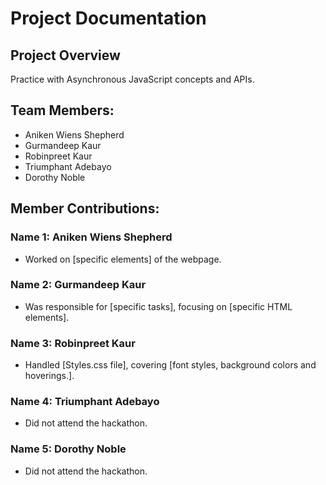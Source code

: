 # Project Documentation

## Project Overview

Practice with Asynchronous JavaScript concepts and APIs.

## Team Members:

-   Aniken Wiens Shepherd
-   Gurmandeep Kaur
-   Robinpreet Kaur
-   Triumphant Adebayo
-   Dorothy Noble

## Member Contributions:

### Name 1: Aniken Wiens Shepherd

-   Worked on [specific elements] of the webpage.

### Name 2: Gurmandeep Kaur

-   Was responsible for [specific tasks], focusing on [specific HTML elements].

### Name 3: Robinpreet Kaur

-   Handled [Styles.css file], covering [font styles, background colors and hoverings.].

### Name 4: Triumphant Adebayo

-   Did not attend the hackathon.

### Name 5: Dorothy Noble

-   Did not attend the hackathon.